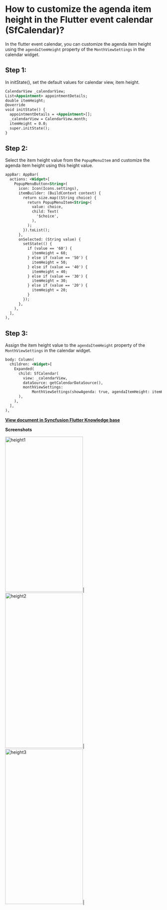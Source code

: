 # How to customize the agenda item height in the Flutter event calendar (SfCalendar)?


In the flutter event calendar, you can customize the agenda item height using the `agendaItemHeight` property of the `MonthViewSettings` in the calendar widget.

## Step 1:
In initState(), set the default values for calendar view, item height.

```xml
CalendarView _calendarView;
List<Appointment> appointmentDetails;
double itemHeight;
@override
void initState() {
  appointmentDetails = <Appointment>[];
  _calendarView = CalendarView.month;
  itemHeight = 0.0;
  super.initState();
}
```
 

## Step 2:
Select the item height value from the `PopupMenuItem` and customize the agenda item height using this height value.

```xml
appBar: AppBar(
  actions: <Widget>[
    PopupMenuButton<String>(
      icon: Icon(Icons.settings),
      itemBuilder: (BuildContext context) {
        return size.map((String choice) {
          return PopupMenuItem<String>(
            value: choice,
            child: Text(
              '$choice',
            ),
          );
        }).toList();
      },
      onSelected: (String value) {
        setState(() {
          if (value == '60') {
            itemHeight = 60;
          } else if (value == '50') {
            itemHeight = 50;
          } else if (value == '40') {
            itemHeight = 40;
          } else if (value == '30') {
            itemHeight = 30;
          } else if (value == '20') {
            itemHeight = 20;
          }
        });
      },
    ),
  ],
),
```

## Step 3:
Assign the item height value to the `agendaItemHeight` property of the `MonthViewSettings` in the calendar widget.

```xml
body: Column(
  children: <Widget>[
    Expanded(
      child: SfCalendar(
        view: _calendarView,
        dataSource: getCalendarDataSource(),
        monthViewSettings:
            MonthViewSettings(showAgenda: true, agendaItemHeight: itemHeight),
      ),
    ),
  ],
),
```
**[View document in Syncfusion Flutter Knowledge base](https://www.syncfusion.com/kb/11015/how-to-customize-the-agenda-item-height-in-the-flutter-event-calendar-sfcalendar)**

**Screenshots**

<img alt="height1"  src="http://www.syncfusion.com/uploads/user/kb/flut/flut-709/flut-709_img1.jpeg" width="250" height="500" />|
<img alt="height2"  src="http://www.syncfusion.com/uploads/user/kb/flut/flut-709/flut-709_img2.jpeg" width="250" height="500" />|
<img alt="height3"  src="http://www.syncfusion.com/uploads/user/kb/flut/flut-709/flut-709_img3.jpeg" width="250" height="500" />|
